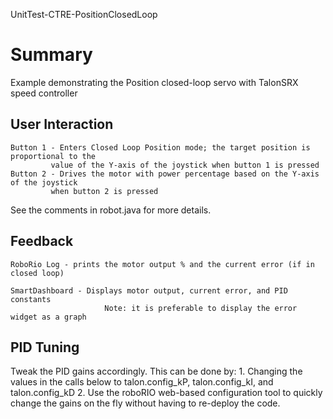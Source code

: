 UnitTest-CTRE-PositionClosedLoop

# Summary
Example demonstrating the Position closed-loop servo with TalonSRX speed controller

## User Interaction
    Button 1 - Enters Closed Loop Position mode; the target position is proportional to the
             value of the Y-axis of the joystick when button 1 is pressed
    Button 2 - Drives the motor with power percentage based on the Y-axis of the joystick
             when button 2 is pressed

See the comments in robot.java for more details.

## Feedback
  	RoboRio Log - prints the motor output % and the current error (if in closed loop)
      
  	SmartDashboard - Displays motor output, current error, and PID constants
  						 Note: it is preferable to display the error widget as a graph

## PID Tuning
Tweak the PID gains accordingly. This can be done by:
    1. Changing the values in the calls below to talon.config_kP, talon.config_kI, and talon.config_kD
    2. Use the roboRIO web-based configuration tool to quickly change the gains on the fly without having to re-deploy the code.